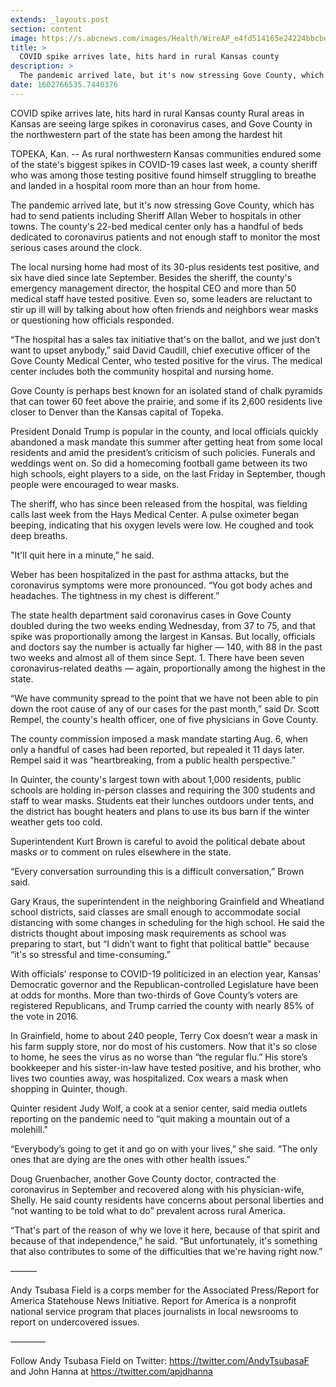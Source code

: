 ```yaml
--- 
extends: _layouts.post 
section: content 
image: https://s.abcnews.com/images/Health/WireAP_e4fd514165e24224bbcbe5771511ff2e_16x9_992.jpg 
title: > 
  COVID spike arrives late, hits hard in rural Kansas county 
description: > 
  The pandemic arrived late, but it's now stressing Gove County, which has had to send patients including Sheriff Allan Weber to hospitals in other towns.The local nursing home had most of its 30-plus residents test positive, and six have died since late September.More than two-thirds of Gove County’s voters are registered Republicans, and Trump carried the county with nearly 85% of the vote in 2016.“The only ones that are dying are the ones with other health issues.”Doug Gruenbacher, another Gove County doctor, contracted the coronavirus in September and recovered along with his physician-wife, Shelly.He said county residents have concerns about personal liberties and “not wanting to be told what to do” prevalent across rural America. 
date: 1602766535.7440376 
--- 
```

COVID spike arrives late, hits hard in rural Kansas county Rural areas in Kansas are seeing large spikes in coronavirus cases, and Gove County in the northwestern part of the state has been among the hardest hit

TOPEKA, Kan. -- As rural northwestern Kansas communities endured some of the state's biggest spikes in COVID-19 cases last week, a county sheriff who was among those testing positive found himself struggling to breathe and landed in a hospital room more than an hour from home.

The pandemic arrived late, but it's now stressing Gove County, which has had to send patients including Sheriff Allan Weber to hospitals in other towns. The county's 22-bed medical center only has a handful of beds dedicated to coronavirus patients and not enough staff to monitor the most serious cases around the clock.

The local nursing home had most of its 30-plus residents test positive, and six have died since late September. Besides the sheriff, the county's emergency management director, the hospital CEO and more than 50 medical staff have tested positive. Even so, some leaders are reluctant to stir up ill will by talking about how often friends and neighbors wear masks or questioning how officials responded.

“The hospital has a sales tax initiative that's on the ballot, and we just don’t want to upset anybody,” said David Caudill, chief executive officer of the Gove County Medical Center, who tested positive for the virus. The medical center includes both the community hospital and nursing home.

Gove County is perhaps best known for an isolated stand of chalk pyramids that can tower 60 feet above the prairie, and some if its 2,600 residents live closer to Denver than the Kansas capital of Topeka.

President Donald Trump is popular in the county, and local officials quickly abandoned a mask mandate this summer after getting heat from some local residents and amid the president’s criticism of such policies. Funerals and weddings went on. So did a homecoming football game between its two high schools, eight players to a side, on the last Friday in September, though people were encouraged to wear masks.

The sheriff, who has since been released from the hospital, was fielding calls last week from the Hays Medical Center. A pulse oximeter began beeping, indicating that his oxygen levels were low. He coughed and took deep breaths.

"It'll quit here in a minute,” he said.

Weber has been hospitalized in the past for asthma attacks, but the coronavirus symptoms were more pronounced. “You got body aches and headaches. The tightness in my chest is different.”

The state health department said coronavirus cases in Gove County doubled during the two weeks ending Wednesday, from 37 to 75, and that spike was proportionally among the largest in Kansas. But locally, officials and doctors say the number is actually far higher — 140, with 88 in the past two weeks and almost all of them since Sept. 1. There have been seven coronavirus-related deaths — again, proportionally among the highest in the state.

“We have community spread to the point that we have not been able to pin down the root cause of any of our cases for the past month,” said Dr. Scott Rempel, the county's health officer, one of five physicians in Gove County.

The county commission imposed a mask mandate starting Aug. 6, when only a handful of cases had been reported, but repealed it 11 days later. Rempel said it was “heartbreaking, from a public health perspective.”

In Quinter, the county's largest town with about 1,000 residents, public schools are holding in-person classes and requiring the 300 students and staff to wear masks. Students eat their lunches outdoors under tents, and the district has bought heaters and plans to use its bus barn if the winter weather gets too cold.

Superintendent Kurt Brown is careful to avoid the political debate about masks or to comment on rules elsewhere in the state.

“Every conversation surrounding this is a difficult conversation,” Brown said.

Gary Kraus, the superintendent in the neighboring Grainfield and Wheatland school districts, said classes are small enough to accommodate social distancing with some changes in scheduling for the high school. He said the districts thought about imposing mask requirements as school was preparing to start, but “I didn’t want to fight that political battle" because “it's so stressful and time-consuming.”

With officials' response to COVID-19 politicized in an election year, Kansas' Democratic governor and the Republican-controlled Legislature have been at odds for months. More than two-thirds of Gove County’s voters are registered Republicans, and Trump carried the county with nearly 85% of the vote in 2016.

In Grainfield, home to about 240 people, Terry Cox doesn’t wear a mask in his farm supply store, nor do most of his customers. Now that it's so close to home, he sees the virus as no worse than “the regular flu.” His store’s bookkeeper and his sister-in-law have tested positive, and his brother, who lives two counties away, was hospitalized. Cox wears a mask when shopping in Quinter, though.

Quinter resident Judy Wolf, a cook at a senior center, said media outlets reporting on the pandemic need to “quit making a mountain out of a molehill."

“Everybody’s going to get it and go on with your lives,” she said. “The only ones that are dying are the ones with other health issues.”

Doug Gruenbacher, another Gove County doctor, contracted the coronavirus in September and recovered along with his physician-wife, Shelly. He said county residents have concerns about personal liberties and “not wanting to be told what to do” prevalent across rural America.

“That's part of the reason of why we love it here, because of that spirit and because of that independence,” he said. “But unfortunately, it's something that also contributes to some of the difficulties that we're having right now.”

———

Andy Tsubasa Field is a corps member for the Associated Press/Report for America Statehouse News Initiative. Report for America is a nonprofit national service program that places journalists in local newsrooms to report on undercovered issues.

————

Follow Andy Tsubasa Field on Twitter: https://twitter.com/AndyTsubasaF and John Hanna at https://twitter.com/apjdhanna